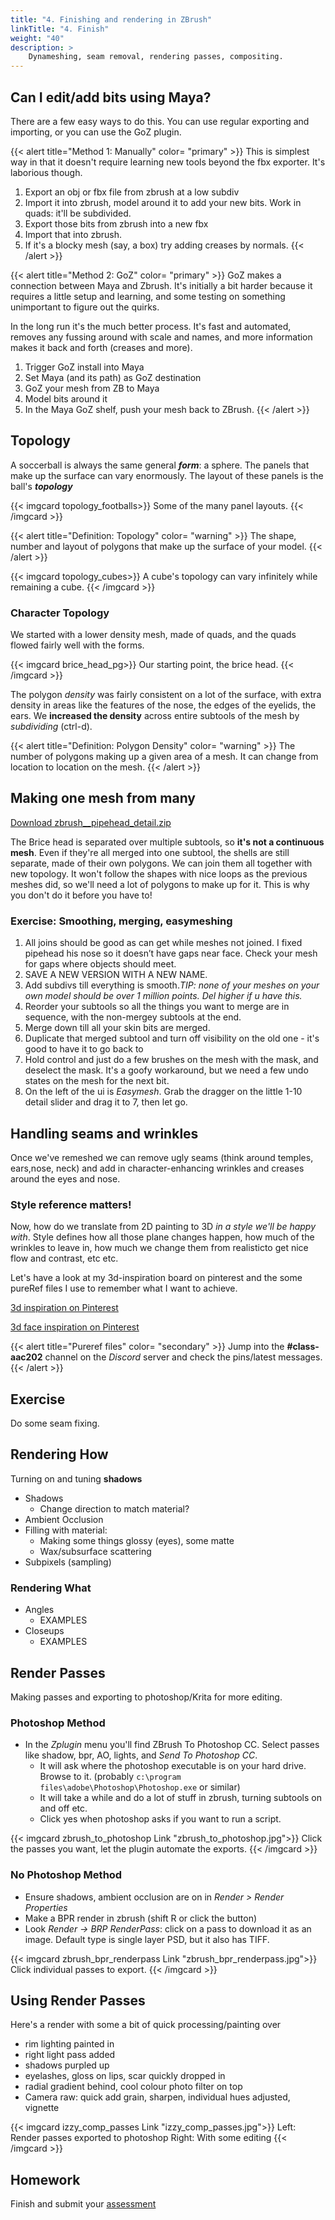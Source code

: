```yaml
---
title: "4. Finishing and rendering in ZBrush"
linkTitle: "4. Finish"
weight: "40"
description: >
    Dynameshing, seam removal, rendering passes, compositing.
---
```


<!--

## Review Of Progress

Week 7 detail sculpting:

<a class="btn btn-lg btn-primary mr-3 mb-4" href="https://laureate-au.blackboard.com/webapps/discussionboard/do/message?action=list_messages&course_id=_89547_1&nav=discussion_board_entry&conf_id=_152757_1&forum_id=_866559_1&message_id=_2226714_1" target="_blank">Week 7 Progress Thread<i class="fas fa-arrow-alt-circle-right ml-2"></i></a>

Stuff that was **easy**? Stuff **less easy** than expected?

 ## A2 extension and delivery.

**Delivery:** Wednesday, July 29 (as discussed last week).

We're going to **push our model over to Painter**, which is different to last trimester's students
* I'll be **updating the deliverables** in the next few days.
* It'll be a combination of working files and screenshots. 


## Pipehead painting

Open last week's pipehead detailing file. If you don't have it, [grab it from last week's notes](../week3/#download-updated-pipehead)

## Polypaint along review
* Enable polypaint
* Hard and soft brushes
* Use <kbd>c</kbd> to pick colours from mesh
* Look at the terrible results on low or dynamic subdivisions. Add real divisions - you'll have to do this on your own character.

Me prep: Add polypaint to him and see if can get it through the process. Bake as id map and duplicate texture

## Exercise: Paint your character a bit.

Get started painting your own character using what you've just learned.

<a class="btn btn-lg btn-primary mr-3 mb-4" href="https://laureate-au.blackboard.com/webapps/discussionboard/do/message?action=list_messages&course_id=_89547_1&nav=discussion_board_entry&conf_id=_152757_1&forum_id=_866560_1&message_id=_2226746_1" target="_blank">In Class Painting Thread<i class="fas fa-arrow-alt-circle-right ml-2"></i></a>

-->


## Can I edit/add bits using Maya?

There are a few easy ways to do this. You can use regular exporting and importing, or you can use the GoZ plugin.

{{< alert title="Method 1: Manually" color= "primary" >}}
This is simplest way in that it doesn't require learning new tools beyond the fbx exporter. It's laborious though.
1. Export an obj or fbx file from zbrush at a low subdiv
2. Import it into zbrush, model around it to add your new bits. Work in quads: it'll be subdivided.
3. Export those bits from zbrush into a new fbx
4. Import that into zbrush.
5. If it's a blocky mesh (say, a box) try adding creases by normals.
{{< /alert >}}

{{< alert title="Method 2: GoZ" color= "primary" >}}
GoZ makes a connection between Maya and Zbrush. It's initially a bit harder because it requires a little setup and learning, and some testing on something unimportant to figure out the quirks.

In the long run it's the much better process. It's fast and automated, removes any fussing around with scale and names, and more information makes it back and forth (creases and more).

1. Trigger GoZ install into Maya
1. Set Maya (and its path) as GoZ destination
1. GoZ your mesh from ZB to Maya
1. Model bits around it
1. In the Maya GoZ shelf, push your mesh back to ZBrush.
{{< /alert >}}

## Topology

A soccerball is always the same general **_form_**: a sphere. The panels that make up the surface can vary enormously. The layout of these panels is the ball's _**topology**_

{{< imgcard topology_footballs>}}
Some of the many panel layouts.
{{< /imgcard >}}

{{< alert title="Definition: Topology" color= "warning" >}}
The shape, number and layout of polygons that make up the surface of your model.
{{< /alert >}}

{{< imgcard topology_cubes>}}
A cube's topology can vary infinitely while remaining a cube.
{{< /imgcard >}}

### Character Topology

We started with a lower density mesh, made of quads, and the quads flowed fairly well with the forms.

{{< imgcard brice_head_pg>}}
Our starting point, the brice head.
{{< /imgcard >}}

The polygon _density_ was fairly consistent on a lot of the surface, with extra density in areas like the features of the nose, the edges of the eyelids, the ears. We **increased the density** across entire subtools of the mesh by _subdividing_ (ctrl-d).

{{< alert title="Definition: Polygon Density" color= "warning" >}}
The number of polygons making up a given area of a mesh. It can change from location to location on the mesh.
{{< /alert >}}

## Making one mesh from many

<a class="btn btn-lg btn-primary mr-3 mb-4" href="https://laureateaus-my.sharepoint.com/:u:/g/personal/daniel_mcgillick_laureate_edu_au/ERnPVQnNq8ZFrT8PYF0wuXIBAVoJYld7r1VMngodfeB2LA?e=Fu7CRe" target="_blank">Download zbrush__pipehead_detail.zip<i class="fas fa-arrow-alt-circle-right ml-2"></i></a>

The Brice head is separated over multiple subtools, so **it's not a continuous mesh**. Even if they're all merged into one subtool, the shells are still separate, made of their own polygons. We can join them all together with new topology. It won't follow the shapes with nice loops as the previous meshes did, so we'll need a lot of polygons to make up for it. This is why you don't do it before you have to!

### Exercise: Smoothing, merging, easymeshing

1. All joins should be good as can get while meshes not joined. I fixed pipehead his nose so it doesn’t have gaps near face. Check your mesh for gaps where objects should meet. 
2. SAVE A NEW VERSION WITH A NEW NAME.
2. Add subdivs till everything is smooth.*TIP: none of your meshes on your own model should be over 1 million points. Del higher if u have this.*
2. Reorder your subtools so all the things you want to merge are in sequence, with the non-mergey subtools at the end.
3. Merge down till all your skin bits are merged.
4. Duplicate that merged subtool and turn off visibility on the old one - it's good to have it to go back to
5. Hold control and just do a few brushes on the mesh with the mask, and deselect the mask. It's a goofy workaround, but we need a few undo states on the mesh for the next bit.
3. On the left of the ui is *Easymesh*. Grab the dragger on the little 1-10 detail slider and drag it to 7, then let go.
	
## Handling seams and wrinkles

Once we've remeshed we can remove ugly seams (think around temples, ears,nose, neck) and add in character-enhancing wrinkles and creases around the eyes and nose.

### Style reference matters!
Now, how do we translate from 2D painting to 3D *in a style we'll be happy with*. Style defines how all those plane changes happen, how much of the wrinkles to leave in, how much we change them from realisticto get nice flow and contrast, etc etc.

Let's have a look at my 3d-inspiration board on pinterest and the some pureRef files I use to remember what I want to achieve.

<a class="btn btn-lg btn-primary mr-3 mb-4" href="https://www.pinterest.com.au/dmacdraws/3d-inspiration/" target="_blank">3d inspiration on Pinterest<i class="fas fa-arrow-alt-circle-right ml-2"></i></a>

<a class="btn btn-lg btn-primary mr-3 mb-4" href="https://www.pinterest.com.au/dmacdraws/face-inspiration/3d/" target="_blank">3d face inspiration on Pinterest<i class="fas fa-arrow-alt-circle-right ml-2"></i></a>

{{< alert title="Pureref files" color= "secondary" >}}
Jump into the **\#class-aac202** channel on the *Discord* server and check the pins/latest messages.
{{< /alert >}}

## Exercise
Do some seam fixing.

<!-- 
##  low poly auto
8. Duplicate each tool, give _low suffix
9. Decimate skin to 8k
10. Decimate eyes to .5k
11. Weld, fix mesh, test integrity
12. Export fbx of head, eyes baldy_low.fbx

##  Maya quick uvs
1. Import into new maya scene
2. Dont mess with position
3. Mesh cleanup->fix manifold.
4. Create auto uvs
5. Unfold
6. Layout
7. Soften/harden by texture borders
8. Delete history
9. Export fbx again

## Painter:
1. New file from low fbx
2. Bake normals from high on 1024
3. If it works go 2k and bake all maps except colour id
4. Try colour id from vert colours
5. Dupe id map and add to fill layer
6. Celebrate.

-->

## Rendering How

Turning on and tuning **shadows**
* Shadows
  * Change direction to match material?
* Ambient Occlusion
* Filling with material:
    * Making some things glossy (eyes), some matte
    * Wax/subsurface scattering
* Subpixels (sampling)

### Rendering What

* Angles
  * EXAMPLES 
* Closeups
  * EXAMPLES

## Render Passes

Making passes and exporting to photoshop/Krita for more editing.

### Photoshop Method

* In the _Zplugin_ menu you'll find ZBrush To Photoshop CC. Select passes like shadow, bpr, AO, lights, and _Send To Photoshop CC_.
    * It will ask where the photoshop executable is on your hard drive. Browse to it. (probably `c:\program files\adobe\Photoshop\Photoshop.exe` or similar)
    * It will take a while and do a lot of stuff in zbrush, turning subtools on and off etc.
    * Click yes when photoshop asks if you want to run a script.

{{< imgcard zbrush_to_photoshop Link "zbrush_to_photoshop.jpg">}}
Click the passes you want, let the plugin automate the exports.
{{< /imgcard >}}

### No Photoshop Method

* Ensure shadows, ambient occlusion are on in _Render \> Render Properties_
* Make a BPR render in zbrush (shift R or click the button)
* Look _Render -> BRP RenderPass_: click on a pass to download it as an image. Default type is single layer PSD, but it also has TIFF.

{{< imgcard zbrush_bpr_renderpass Link "zbrush_bpr_renderpass.jpg">}}
Click individual passes to export.
{{< /imgcard >}}

## Using Render Passes

Here's a render with some a bit of quick processing/painting over
  - rim lighting painted in
  - right light pass added
  - shadows purpled up
  - eyelashes, gloss on lips, scar quickly dropped in
  - radial gradient behind, cool colour photo filter on top
  - Camera raw: quick add grain, sharpen, individual hues adjusted, vignette

{{< imgcard izzy_comp_passes Link "izzy_comp_passes.jpg">}}
Left: Render passes exported to photoshop  Right: With some editing
{{< /imgcard >}}

## Homework

Finish and submit your [assessment](../assessments/#1-high-poly-character-week-4)
